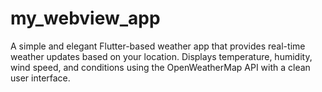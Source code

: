 # my_webview_app
A simple and elegant Flutter-based weather app that provides real-time weather updates based on your location. Displays temperature, humidity, wind speed, and conditions using the OpenWeatherMap API with a clean user interface.
